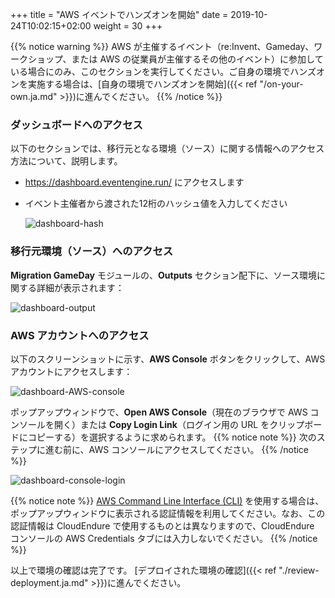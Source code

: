 +++
title = "AWS イベントでハンズオンを開始"
date = 2019-10-24T10:02:15+02:00
weight = 30
+++

{{% notice warning %}}
AWS が主催するイベント（re:Invent、Gameday、ワークショップ、または AWS の従業員が主催するその他のイベント）に参加している場合にのみ、このセクションを実行してください。ご自身の環境でハンズオンを実施する場合は、[自身の環境でハンズオンを開始]({{< ref "/on-your-own.ja.md" >}})に進んでください。
{{% /notice %}}

### ダッシュボードへのアクセス

以下のセクションでは、移行元となる環境（ソース）に関する情報へのアクセス方法について、説明します。

- <a href="https://dashboard.eventengine.run/" target="_blank">https://dashboard.eventengine.run/</a> にアクセスします

- イベント主催者から渡された12桁のハッシュ値を入力してください


  ![dashboard-hash](/intro/dashboard-hash.png)



### 移行元環境（ソース）へのアクセス

**Migration GameDay** モジュールの、**Outputs** セクション配下に、ソース環境に関する詳細が表示されます：

  ![dashboard-output](/intro/src-env-output.png)


### AWS アカウントへのアクセス

以下のスクリーンショットに示す、**AWS Console** ボタンをクリックして、AWS アカウントにアクセスします：

![dashboard-AWS-console](/intro/dashboard-aws-console.png)


ポップアップウィンドウで、**Open AWS Console**（現在のブラウザで AWS コンソールを開く）または **Copy Login Link**（ログイン用の URL をクリップボードにコピーする）を選択するように求められます。
{{% notice note %}}
次のステップに進む前に、AWS コンソールにアクセスしてください。
{{% /notice %}}

![dashboard-console-login](/intro/dashboard-console-login.png)


{{% notice note %}}
<a href="https://aws.amazon.com/cli/" target="_blank">AWS Command Line Interface (CLI)</a> を使用する場合は、ポップアップウィンドウに表示される認証情報を利用してください。なお、この認証情報は CloudEndure で使用するものとは異なりますので、CloudEndure コンソールの AWS Credentials タブには入力しないでください。
{{% /notice %}}

以上で環境の確認は完了です。 [デプロイされた環境の確認]({{< ref "./review-deployment.ja.md" >}})に進んでください。
